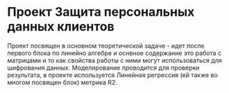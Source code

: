 # Проект Защита персональных данных клиентов  
Проект посвящен в основном теоретической задаче - идет после первого блока по линейно алгебре и оснвное содержание это работа с матрицами и то как свойства работы с ними могут использоваться для шифрования данных. Моделирование проводится для проверки результата, в проекте используется Линейная регрессия (ей также во многом посвящен блок) метрика R2. 
